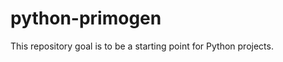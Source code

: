 python-primogen
===============

This repository goal is to be a starting point for Python projects.
